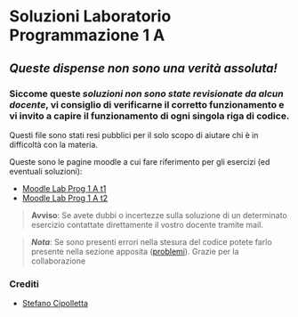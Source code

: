 # Soluzioni Laboratorio Programmazione 1 A

## _**Queste dispense non sono una verità assoluta!**_
### Siccome queste _soluzioni non sono state revisionate da alcun docente_, vi consiglio di verificarne il corretto funzionamento e vi invito a capire il funzionamento di ogni singola riga di codice.

Questi file sono stati resi pubblici per il solo scopo di aiutare chi è in difficoltà con la materia.

Queste sono le pagine moodle a cui fare riferimento per gli esercizi (ed eventuali soluzioni):
- [Moodle Lab Prog 1 A t1](https://informatica.i-learn.unito.it/course/view.php?id=2043)
- [Moodle Lab Prog 1 A t2](https://informatica.i-learn.unito.it/course/view.php?id=2049)

> **Avviso**: Se avete dubbi o incertezze sulla soluzione di un determinato esercizio contattate direttamente il vostro docente tramite mail.

> _**Nota**_: Se sono presenti errori nella stesura del codice potete farlo presente nella sezione apposita ([problemi](https://github.com/cipst/lab_prog1/issues)). Grazie per la collaborazione
### Crediti
- [Stefano Cipolletta](https://github.com/cipst)
